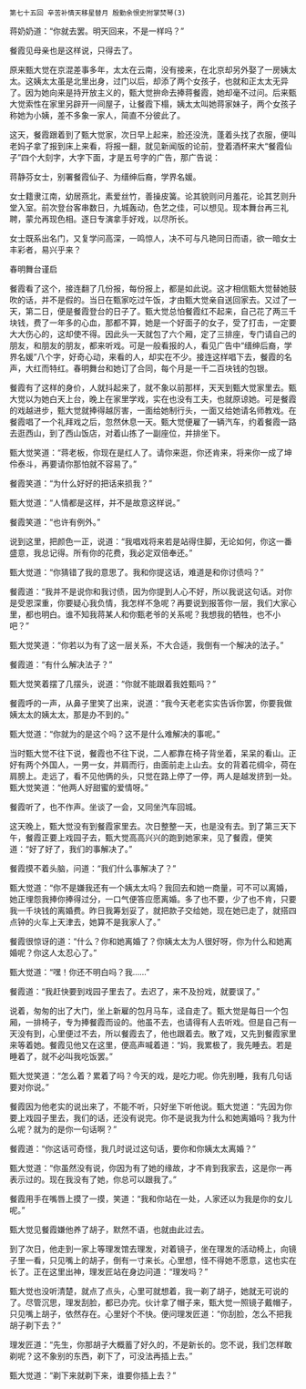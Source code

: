     第七十五回 辛苦补情天移星替月 殷勤余恨史拊掌焚琴(3) 

   蒋奶奶道：“你就去罢。明天回来，不是一样吗？”

   餐霞见母亲也是这样说，只得去了。

   原来甄大觉在京混差事多年，太太在云南，没有接来，在北京却另外娶了一房姨太太。这姨太太虽是北里出身，过门以后，却添了两个女孩子，也就和正太太无异了。因为她向来是持开放主义的，甄大觉拚命去捧蒋餐霞，她却毫不过问。后来甄大觉索性在家里另辟开一间屋子，让餐霞下榻，姨太太叫她蒋家妹子，两个女孩子称她为小姨，差不多象一家人，简直不分彼此了。

   这天，餐霞跟着到了甄大觉家，次日早上起来，脸还没洗，蓬着头找了衣服，便叫老妈子拿了报到床上来看，将报一翻，就见新闻版的论前，登着酒杯来大“餐霞仙子”四个大刻字，大字下面，才是五号字的广告，那广告说：

   蒋静芬女士，别署餐霞仙子、为缙绅后裔，学界名媛。

   女士籍隶江南，幼居燕北，素爱丝竹，善操皮簧。论其貌则问月羞花，论其艺则升堂入室。前次登台客串数日，九城轰动，色艺之佳，可以想见。现本舞台再三礼聘，蒙允再现色相。逐日专演拿手好戏，以尽所长。

   女士既系出名门，又复学问高深，一鸣惊人，决不可与凡艳同日而语，欲一暗女士丰彩者，易兴乎来？

   春明舞台谨启

   餐霞看了这个，接连翻了几份报，每份报上，都是如此说。这才相信甄大觉替她鼓吹的话，并不是假的。当日在甄家吃过午饭，才由甄大觉亲自送回家去。又过了一天，第二日，便是餐霞登台的日子了。甄大觉总怕餐霞红不起来，自己花了两三千块钱，费了一年多的心血，那都不算，她是一个好面子的女子，受了打击，一定要大大伤心的，这却使不得。因此头一天就包了六个厢，定了三排座，专门请自己的朋友，和朋友的朋友，都来听戏。可是一般看报的人，看见广告中“缙绅后裔，学界名媛”八个字，好奇心动，来看的人，却实在不少。接连这样唱下去，餐霞的名声，大红而特红。春明舞台和她订了合同，每个月是一千二百块钱的包银。

   餐霞有了这样的身价，人就抖起来了，就不象以前那样，天天到甄大觉家里去。甄大觉以为她白天上台，晚上在家里学戏，实在也没有工夫，也就原谅她。可是餐霞的戏越进步，甄大觉就捧得越厉害，一面给她制行头，一面又给她请名师教戏。在餐霞唱了一个礼拜戏之后，忽然休息一天。甄大觉便雇了一辆汽车，约着餐霞一路去逛西山，到了西山饭店，对着山拣了一副座位，并排坐下。

   甄大觉笑道：“蒋老板，你现在是红人了。请你来逛，你还肯来，将来你一成了坤伶泰斗，再要请你那怕就不容易了。”

   餐霞笑道：“为什么好好的把话来损我？”

   甄大觉道：“人情都是这样，并不是故意这样说。”

   餐霞笑道：“也许有例外。”

   说到这里，把颜色一正，说道：“我唱戏将来若是站得住脚，无论如何，你这一番盛意，我总记得。所有你的花费，我必定双倍奉还。”

   甄大觉道：“你猜错了我的意思了。我和你提这话，难道是和你讨债吗？”

   餐霞道：“我并不是说你和我讨债，因为你提到人心不好，所以我说这句话。对你是受恩深重，你要疑心我负情，我怎样不急呢？再要说到报答你一层，我们大家心里，都也明白。谁不知我蒋某人和你甄老爷的关系呢？我想我的牺牲，也不小吧？”

   甄大觉笑道：“你若以为有了这一层关系，不大合适，我倒有一个解决的法子。”

   餐霞道：“有什么解决法子？”

   甄大觉笑着摆了几摆头，说道：“你就不能跟着我姓甄吗？”

   餐霞呼的一声，从鼻子里笑了出来，说道：“我今天老老实实告诉你罢，你要我做姨太太的姨太太，那是办不到的。”

   甄大觉道：“你就为的是这个吗？这不是什么难解决的事呢。”

   当时甄大觉不往下说，餐霞也不往下说，二人都靠在椅子背坐着，呆呆的看山。正好有两个外国人，一男一女，并肩而行，由面前走上山去。女的背着花绸伞，荷在肩膀上。走远了，看不见他俩的头，只觉在路上停了一停，两人是越发挤到一处。甄大觉笑道：“他两人好甜蜜的爱情呀。”

   餐霞听了，也不作声。坐谈了一会，又同坐汽车回城。

   这天晚上，甄大觉没有到餐霞家里去。次日整整一天，也是没有去。到了第三天下午，餐霞正要上戏园子去，甄大觉高高兴兴的跑到她家来，见了餐霞，便笑道：“好了好了，我们的事解决了。”

   餐霞摸不着头脑，问道：“我们什么事解决了？”

   甄大觉道：“你不是嫌我还有一个姨太太吗？我回去和她一商量，可不可以离婚，她正埋怨我捧你捧得过分，一口气便答应愿离婚。多了也不要，少了也不肯，只要我一千块钱的离婚费。昨日我筹划妥了，就把款子交给她，现在她已走了，就搭四点钟的火车上天津去，她算不是我家人了。”

   餐霞很惊讶的道：“什么？你和她离婚了？你姨太太为人很好呀，你为什么和她离婚呢？你这人太忍心了。”

   甄大觉道：“嘿！你还不明白吗？我……”

   餐霞道：“我赶快要到戏园子里去了。去迟了，来不及扮戏，就要误了。”

   说着，匆匆的出了大门，坐上新雇的包月马车，迳自走了。甄大觉是每日一个包厢，一排椅子，专为捧餐霞而设的。他虽不去，也请得有人去听戏。但是自己有一天没有到，心里便过不去，所以餐霞去了，他也跟着去。散了戏，又先到餐霞家里来等着她。餐霞见他又在这里，便高声喊着道：“妈，我累极了，我先睡去。若是睡着了，就不必叫我吃饭罢。”

   甄大觉笑道：“怎么着？累着了吗？今天的戏，是吃力呢。你先别睡，我有几句话要对你说。”

   餐霞因为他老实的说出来了，不能不听，只好坐下听他说。甄大觉道：“先因为你要上戏园子里去，我们的话，还没有说完。你不是说我为什么和她离婚吗？我为什么呢？就为的是你一句话啊？”

   餐霞道：“你这话可奇怪，我几时说过这句话，要你和你姨太太离婚？”

   甄大觉道：“你虽然没有说，你因为有了她的缘故，才不肯到我家去，这是你一再表示过的。现在我没有了她，你总可以跟我了。”

   餐霞用手在嘴唇上摸了一摸，笑道：“我和你站在一处，人家还以为我是你的女儿呢。”

   甄大觉见餐霞嫌他养了胡子，默然不语，也就由此过去。

   到了次日，他走到一家上等理发馆去理发，对着镜子，坐在理发的活动椅上，向镜子里一看，只见嘴上的胡子，倒有一寸来长。心里想，怪不得她不愿意，这也实在长了。正在这里出神，理发匠站在身边问道：“理发吗？”

   甄大觉也没听清楚，就点了点头，心里可就想着，我一剃了胡子，她就无可说的了。尽管沉思，理发刮脸，都已办完。伙计拿了帽子来，甄大觉一照镜子戴帽子，只见嘴上胡子，依然存在。心里好个不快。便问理发匠道：“你刮脸，怎么不把我胡子剃下去？”

   理发匠道：“先生，你那胡子大概蓄了好久的，不是新长的。您不说，我们怎样敢剃呢？这不象别的东西，剃下了，可没法再插上去。”

   甄大觉道：“剃下来就剃下来，谁要你插上去？”


